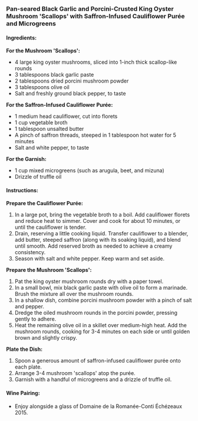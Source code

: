 ### Pan-seared Black Garlic and Porcini-Crusted King Oyster Mushroom 'Scallops' with Saffron-Infused Cauliflower Purée and Microgreens

#### Ingredients:

**For the Mushroom 'Scallops':**
- 4 large king oyster mushrooms, sliced into 1-inch thick scallop-like rounds
- 3 tablespoons black garlic paste
- 2 tablespoons dried porcini mushroom powder
- 3 tablespoons olive oil
- Salt and freshly ground black pepper, to taste

**For the Saffron-Infused Cauliflower Purée:**
- 1 medium head cauliflower, cut into florets
- 1 cup vegetable broth
- 1 tablespoon unsalted butter
- A pinch of saffron threads, steeped in 1 tablespoon hot water for 5 minutes
- Salt and white pepper, to taste

**For the Garnish:**
- 1 cup mixed microgreens (such as arugula, beet, and mizuna)
- Drizzle of truffle oil

#### Instructions:

**Prepare the Cauliflower Purée:**
1. In a large pot, bring the vegetable broth to a boil. Add cauliflower florets and reduce heat to simmer. Cover and cook for about 10 minutes, or until the cauliflower is tender.
2. Drain, reserving a little cooking liquid. Transfer cauliflower to a blender, add butter, steeped saffron (along with its soaking liquid), and blend until smooth. Add reserved broth as needed to achieve a creamy consistency.
3. Season with salt and white pepper. Keep warm and set aside.

**Prepare the Mushroom 'Scallops':**
1. Pat the king oyster mushroom rounds dry with a paper towel.
2. In a small bowl, mix black garlic paste with olive oil to form a marinade. Brush the mixture all over the mushroom rounds.
3. In a shallow dish, combine porcini mushroom powder with a pinch of salt and pepper.
4. Dredge the oiled mushroom rounds in the porcini powder, pressing gently to adhere.
5. Heat the remaining olive oil in a skillet over medium-high heat. Add the mushroom rounds, cooking for 3-4 minutes on each side or until golden brown and slightly crispy.

**Plate the Dish:**
1. Spoon a generous amount of saffron-infused cauliflower purée onto each plate.
2. Arrange 3-4 mushroom 'scallops' atop the purée.
3. Garnish with a handful of microgreens and a drizzle of truffle oil.

#### Wine Pairing:
- Enjoy alongside a glass of Domaine de la Romanée-Conti Échézeaux 2015.